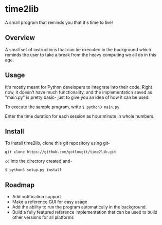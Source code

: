 # time2lib
A small program that reminds you that it's time to live!

## Overview
A small set of instructions that can be executed in the background which reminds the user to take a break
from the heavy computing we all do in this age.

## Usage
It's mostly meant for Python developers to integrate into their code. Right now, it doesn't have much functionality, and the 
implementation saved as "main.py" is pretty basic- just to give you an idea of how it can be used.

To execute the sample program, write
`$ python3 main.py`

Enter the time duration for each session as hour:minute in whole numbers.

## Install
To install time2lib, clone this git repository using git-
```
git clone https://github.com/gotlougit/time2lib.git 
```

`cd` into the directory created and-

`$ python3 setup.py install`

## Roadmap

* Add notification support
* Make a reference GUI for easy usage
* Add the ability to run the program automatically in the background.
* Build a fully featured reference implementation that can be used to build other versions for all platforms
